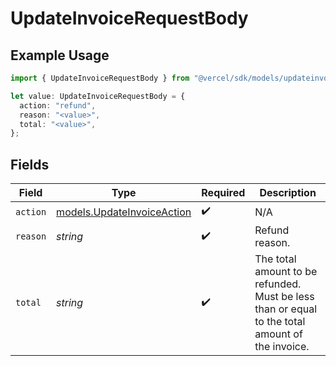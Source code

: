 # UpdateInvoiceRequestBody

## Example Usage

```typescript
import { UpdateInvoiceRequestBody } from "@vercel/sdk/models/updateinvoiceop.js";

let value: UpdateInvoiceRequestBody = {
  action: "refund",
  reason: "<value>",
  total: "<value>",
};
```

## Fields

| Field                                                                                           | Type                                                                                            | Required                                                                                        | Description                                                                                     |
| ----------------------------------------------------------------------------------------------- | ----------------------------------------------------------------------------------------------- | ----------------------------------------------------------------------------------------------- | ----------------------------------------------------------------------------------------------- |
| `action`                                                                                        | [models.UpdateInvoiceAction](../models/updateinvoiceaction.md)                                  | :heavy_check_mark:                                                                              | N/A                                                                                             |
| `reason`                                                                                        | *string*                                                                                        | :heavy_check_mark:                                                                              | Refund reason.                                                                                  |
| `total`                                                                                         | *string*                                                                                        | :heavy_check_mark:                                                                              | The total amount to be refunded. Must be less than or equal to the total amount of the invoice. |